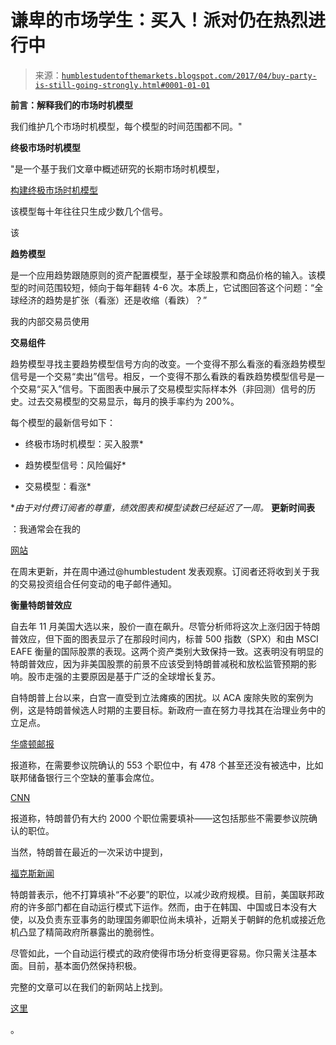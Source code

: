 <!--yml

类别：未分类

日期：2024-05-18 02:54:30

-->

# 谦卑的市场学生：买入！派对仍在热烈进行中

> 来源：[`humblestudentofthemarkets.blogspot.com/2017/04/buy-party-is-still-going-strongly.html#0001-01-01`](https://humblestudentofthemarkets.blogspot.com/2017/04/buy-party-is-still-going-strongly.html#0001-01-01)

**前言：解释我们的市场时机模型**

我们维护几个市场时机模型，每个模型的时间范围都不同。" 

**终极市场时机模型**

"是一个基于我们文章中概述研究的长期市场时机模型，

[构建终极市场时机模型](https://humblestudentofthemarkets.com/2016/01/26/building-the-ultimate-market-timing-model/)

该模型每十年往往只生成少数几个信号。

该

**趋势模型**

是一个应用趋势跟随原则的资产配置模型，基于全球股票和商品价格的输入。该模型的时间范围较短，倾向于每年翻转 4-6 次。本质上，它试图回答这个问题：“全球经济的趋势是扩张（看涨）还是收缩（看跌）？”

我的内部交易员使用

**交易组件**

趋势模型寻找主要趋势模型信号方向的改变。一个变得不那么看涨的看涨趋势模型信号是一个交易“卖出”信号。相反，一个变得不那么看跌的看跌趋势模型信号是一个交易“买入”信号。下面图表中展示了交易模型实际样本外（非回测）信号的历史。过去交易模型的交易显示，每月的换手率约为 200%。

每个模型的最新信号如下：

+   终极市场时机模型：买入股票*

+   趋势模型信号：风险偏好*

+   交易模型：看涨*

**由于对付费订阅者的尊重，绩效图表和模型读数已经延迟了一周。* **更新时间表**

：我通常会在我的

[网站](https://humblestudentofthemarkets.com/)

在周末更新，并在周中通过@humblestudent 发表观察。订阅者还将收到关于我的交易投资组合任何变动的电子邮件通知。

**衡量特朗普效应**

自去年 11 月美国大选以来，股价一直在飙升。尽管分析师将这次上涨归因于特朗普效应，但下面的图表显示了在那段时间内，标普 500 指数（SPX）和由 MSCI EAFE 衡量的国际股票的表现。这两个资产类别大致保持一致。这表明没有明显的特朗普效应，因为非美国股票的前景不应该受到特朗普减税和放松监管预期的影 响。股市走强的主要原因是基于广泛的全球增长复苏。

自特朗普上台以来，白宫一直受到立法瘫痪的困扰。以 ACA 废除失败的案例为例，这是特朗普候选人时期的主要目标。新政府一直在努力寻找其在治理业务中的立足点。

[华盛顿邮报](http://washex.am/2pwZxGM)

报道称，在需要参议院确认的 553 个职位中，有 478 个甚至还没有被选中，比如联邦储备银行三个空缺的董事会席位。

[CNN](http://www.cnn.com/2017/02/25/politics/donald-trump-cabinet-vacancies/index.html)

报道称，特朗普仍有大约 2000 个职位需要填补——这包括那些不需要参议院确认的职位。

当然，特朗普在最近的一次采访中提到，

[福克斯新闻](http://www.foxnews.com/politics/2017/02/28/trump-no-plans-to-fill-unnecessary-appointed-positions.html)

特朗普表示，他不打算填补“不必要”的职位，以减少政府规模。目前，美国联邦政府的许多部门都在自动运行模式下运作。然而，由于在韩国、中国或日本没有大使，以及负责东亚事务的助理国务卿职位尚未填补，近期关于朝鲜的危机或接近危机凸显了精简政府所暴露出的脆弱性。

尽管如此，一个自动运行模式的政府使得市场分析变得更容易。你只需关注基本面。目前，基本面仍然保持积极。

完整的文章可以在我们的新网站上找到。

[这里](https://humblestudentofthemarkets.com/2017/04/16/buy-the-party-is-still-going-strongly/)

。
